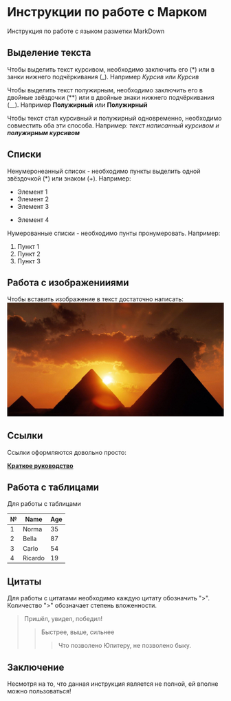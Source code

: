 # Инструкции по работе с Марком

 Инструкция по работе с языком разметки MarkDown

## Выделение текста

Чтобы выделить текст курсивом, необходимо заключить его (*) или в занки нижнего подчёркивания (_). Например *Курсив* или _Курсив_

Чтобы выделить текст полужирным, необходимо заключить его в двойные звёздочки (**) или в двойные знаки нижнего подчёркивания (__). Например **Полужирный** или __Полужирный__

Чтобы текст стал курсивный и полужирный одновременно, необходимо совместить оба эти способа. Например: _текст написанный курсивом и **полужирным курсивом**_

## Списки

Ненумеронеанный список - необходимо пункты выделить одной звёздочкой (*) или знаком (+). Например: 
* Элемент 1
* Элемент 2
* Элемент 3
+ Элемент 4


Нумерованные списки - необходимо пунты пронумеровать. Например:
1. Пункт 1
2. Пункт 2
3. Пункт 3

## Работа с изображенииями

Чтобы вставить изображение в текст достаточно написать: ![Знакомьтесь, это пирамиды](/Pyramids.jpg)


## Ссылки

Ссылки оформляются довольно просто:

[__Краткое руководство__](https://paulradzkov.com/2014/markdown_cheatsheet/ "Краткое руководство по MarkDown")

## Работа с таблицами 
Для работы с таблицами

|№|Name|Age
|-|----|---
1|Norma|35
2|Bella|87
3|Carlo|54
4|Ricardo|19

## Цитаты

Для работы с цитатами необходимо каждую цитату обозначить ">". Количество ">" обозначает степень вложенности.

> Пришёл, увидел, победил!
>> Быстрее, выше, сильнее
>>> Что позволено Юпитеру, не позволено быку.

## Заключение

Несмотря на то, что данная инструкция является не полной, ей вполне можно пользоваться!